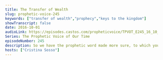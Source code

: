 ```yaml
---
title: The Transfer of Wealth
slug: prophetic-voice-245
keywords: ["transfer of wealth","prophecy","keys to the kingdom"]
showTranscript: false
date: 2016-10-01
audioLink: https://episodes.castos.com/propheticvoice/TPVOT_E245_16_10_01-02_The_Transfer_of_Wealth.mp3
Series: The Prophetic Voice of Our Time
episodeNumber: 245
description: So we have the prophetic word made more sure, to which you do well to pay attention as to a lamp shining in a dark place, until the day dawns and the morning star arises in your hearts. 2 Peter 1:19 NASB
hosts: ["Cristina Sosso"]
---
```

